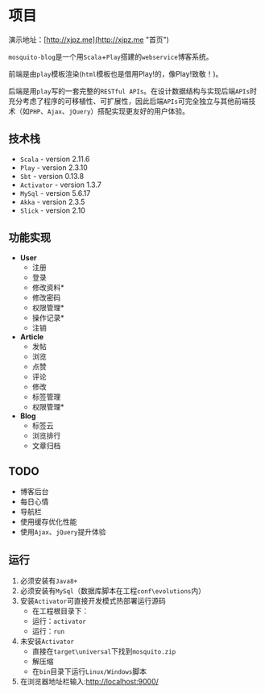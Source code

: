 # 项目

演示地址：[http://xjpz.me](http://xjpz.me "首页")

`mosquito-blog`是一个用`Scala`+`Play`搭建的`webservice`博客系统。

前端是由`play`模板渲染(`html`模板也是借用Play!的，像Play!致敬！)。

后端是用`play`写的一套完整的`RESTful APIs`。在设计数据结构与实现后端`APIs`时充分考虑了程序的可移植性、可扩展性，因此后端`APIs`可完全独立与其他前端技术（如`PHP`、`Ajax`、`jQuery`）搭配实现更友好的用户体验。

## 技术栈 ##

- `Scala` - version 2.11.6
- `Play` - version 2.3.10
- `Sbt` - version 0.13.8
- `Activator` - version 1.3.7
- `MySql` - version 5.6.17
- `Akka` - version 2.3.5
- `Slick` - version 2.10

## 功能实现 ##

- **User**
	- 注册
	- 登录
	- 修改资料*
	- 修改密码
	- 权限管理*
	- 操作记录*
	- 注销
- **Article**
	- 发帖
	- 浏览
	- 点赞
	- 评论
	- 修改
	- 标签管理
	- 权限管理*
- **Blog**
	-  标签云
	-  浏览排行
	-  文章归档
	
## TODO ##

- 博客后台
- 每日心情
- 导航栏
- 使用缓存优化性能
- 使用`Ajax`、`jQuery`提升体验


## 运行 ##

1. 必须安装有`Java8+`
2. 必须安装有`MySql`（数据库脚本在工程`conf\evolutions`内）
3. 安装`Activator`可直接开发模式热部署运行源码
	- 在工程根目录下：
	- 运行：`activator`
	- 运行：`run`
4. 未安装`Activator`
	- 直接在`target\universal`下找到`mosquito.zip`
	- 解压缩
	- 在`bin`目录下运行`Linux/Windows`脚本
5. 在浏览器地址栏输入:[http://localhost:9000/](http://localhost:9000/ "mosquito-blog is running")

